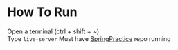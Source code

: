 # How To Run

Open a terminal (ctrl + shift + ~)  
Type `live-server`
Must have [SpringPractice](https://github.com/Jcortez706/SpringPractice) repo running
